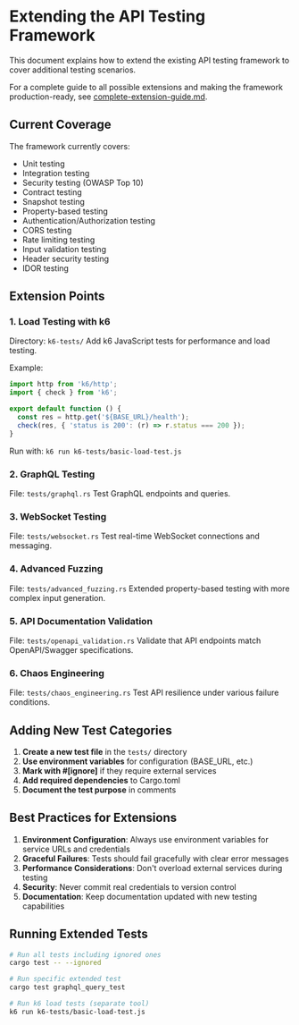 # Extending the API Testing Framework

This document explains how to extend the existing API testing framework to cover additional testing scenarios.

For a complete guide to all possible extensions and making the framework production-ready, see [complete-extension-guide.md](file:///c:/Users/RMT/Documents/vscodium/Master-Test-Cases-Rust/super-test-types-rust/docs-test-types/complete-extension-guide.md).

## Current Coverage

The framework currently covers:
- Unit testing
- Integration testing
- Security testing (OWASP Top 10)
- Contract testing
- Snapshot testing
- Property-based testing
- Authentication/Authorization testing
- CORS testing
- Rate limiting testing
- Input validation testing
- Header security testing
- IDOR testing

## Extension Points

### 1. Load Testing with k6

Directory: `k6-tests/`
Add k6 JavaScript tests for performance and load testing.

Example:
```javascript
import http from 'k6/http';
import { check } from 'k6';

export default function () {
  const res = http.get('${BASE_URL}/health');
  check(res, { 'status is 200': (r) => r.status === 200 });
}
```

Run with: `k6 run k6-tests/basic-load-test.js`

### 2. GraphQL Testing

File: `tests/graphql.rs`
Test GraphQL endpoints and queries.

### 3. WebSocket Testing

File: `tests/websocket.rs`
Test real-time WebSocket connections and messaging.

### 4. Advanced Fuzzing

File: `tests/advanced_fuzzing.rs`
Extended property-based testing with more complex input generation.

### 5. API Documentation Validation

File: `tests/openapi_validation.rs`
Validate that API endpoints match OpenAPI/Swagger specifications.

### 6. Chaos Engineering

File: `tests/chaos_engineering.rs`
Test API resilience under various failure conditions.

## Adding New Test Categories

1. **Create a new test file** in the `tests/` directory
2. **Use environment variables** for configuration (BASE_URL, etc.)
3. **Mark with #[ignore]** if they require external services
4. **Add required dependencies** to Cargo.toml
5. **Document the test purpose** in comments

## Best Practices for Extensions

1. **Environment Configuration**: Always use environment variables for service URLs and credentials
2. **Graceful Failures**: Tests should fail gracefully with clear error messages
3. **Performance Considerations**: Don't overload external services during testing
4. **Security**: Never commit real credentials to version control
5. **Documentation**: Keep documentation updated with new testing capabilities

## Running Extended Tests

```bash
# Run all tests including ignored ones
cargo test -- --ignored

# Run specific extended test
cargo test graphql_query_test

# Run k6 load tests (separate tool)
k6 run k6-tests/basic-load-test.js
```